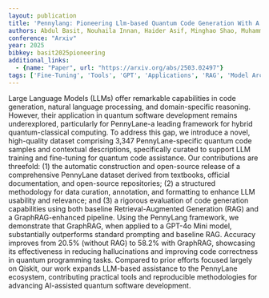 ```yaml
---
layout: publication
title: 'Pennylang: Pioneering Llm-based Quantum Code Generation With A Novel Pennylane-centric Dataset'
authors: Abdul Basit, Nouhaila Innan, Haider Asif, Minghao Shao, Muhammad Kashif, Alberto Marchisio, Muhammad Shafique
conference: "Arxiv"
year: 2025
bibkey: basit2025pioneering
additional_links:
  - {name: "Paper", url: "https://arxiv.org/abs/2503.02497"}
tags: ['Fine-Tuning', 'Tools', 'GPT', 'Applications', 'RAG', 'Model Architecture', 'Reinforcement Learning', 'Training Techniques', 'Pretraining Methods', 'Prompting']
---
```

Large Language Models (LLMs) offer remarkable capabilities in code
generation, natural language processing, and domain-specific reasoning.
However, their application in quantum software development remains
underexplored, particularly for PennyLane-a leading framework for hybrid
quantum-classical computing. To address this gap, we introduce a novel,
high-quality dataset comprising 3,347 PennyLane-specific quantum code samples
and contextual descriptions, specifically curated to support LLM training and
fine-tuning for quantum code assistance. Our contributions are threefold: (1)
the automatic construction and open-source release of a comprehensive PennyLane
dataset derived from textbooks, official documentation, and open-source
repositories; (2) a structured methodology for data curation, annotation, and
formatting to enhance LLM usability and relevance; and (3) a rigorous
evaluation of code generation capabilities using both baseline
Retrieval-Augmented Generation (RAG) and a GraphRAG-enhanced pipeline. Using
the PennyLang framework, we demonstrate that GraphRAG, when applied to a GPT-4o
Mini model, substantially outperforms standard prompting and baseline RAG.
Accuracy improves from 20.5% (without RAG) to 58.2% with GraphRAG, showcasing
its effectiveness in reducing hallucinations and improving code correctness in
quantum programming tasks. Compared to prior efforts focused largely on Qiskit,
our work expands LLM-based assistance to the PennyLane ecosystem, contributing
practical tools and reproducible methodologies for advancing AI-assisted
quantum software development.
